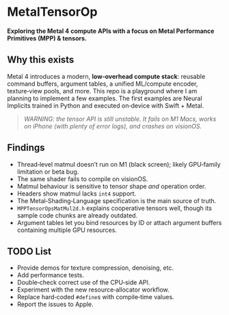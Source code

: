 # MetalTensorOp

 **Exploring the Metal 4 compute APIs with a focus on Metal Performance Primitives (MPP) & tensors.**


## Why this exists

Metal 4 introduces a modern, **low‑overhead compute stack**: reusable command buffers, argument tables, a unified ML/compute encoder, texture‑view pools, and more.
This repo is a playground where I am planning to implement a few examples. The first examples are Neural Implicits trained in Python and executed on‑device with Swift + Metal.

> *WARNING: the tensor API is still unstable. It fails on M1 Macs, works on iPhone (with plenty of error logs), and crashes on visionOS.*


## Findings

* Thread‑level matmul doesn’t run on M1 (black screen); likely GPU‑family limitation or beta bug.
* The same shader fails to compile on visionOS.
* Matmul behaviour is sensitive to tensor shape *and* operation order.
* Headers show matmul lacks `int4` support.
* The Metal‑Shading‑Language specification is the main source of truth.
* `MPPTensorOpsMatMul2d.h` explains cooperative tensors well, though its sample code chunks are already outdated.
* Argument tables let you bind resources by ID or attach argument buffers containing multiple GPU resources.



## TODO List

* Provide demos for texture compression, denoising, etc.
* Add performance tests.
* Double‑check correct use of the CPU‑side API.
* Experiment with the new resource‑allocator workflow.
* Replace hard‑coded `#define`s with compile‑time values.
* Report the issues to Apple.

